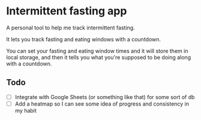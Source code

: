 # Intermittent fasting app

A personal tool to help me track intermittent fasting.

It lets you track fasting and eating windows with a countdown. 

You can set your fasting and eating window times and it will store them in local storage, and then it tells you what you're supposed to be doing along with a countdown. 

## Todo 
- [ ] Integrate with Google Sheets (or something like that) for some sort of db
- [ ] Add a heatmap so I can see some idea of progress and consistency in my habit